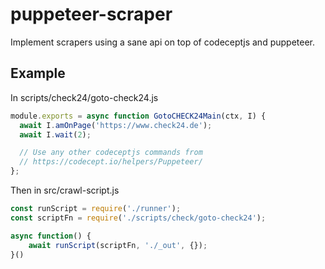 # puppeteer-scraper

Implement scrapers using a sane api on top of codeceptjs and puppeteer.

## Example

In scripts/check24/goto-check24.js

```js
module.exports = async function GotoCHECK24Main(ctx, I) {
  await I.amOnPage('https://www.check24.de');
  await I.wait(2);

  // Use any other codeceptjs commands from 
  // https://codecept.io/helpers/Puppeteer/
};
```

Then in src/crawl-script.js

```js
const runScript = require('./runner');
const scriptFn = require('./scripts/check/goto-check24');

async function() {
    await runScript(scriptFn, './_out', {});
}()
```




